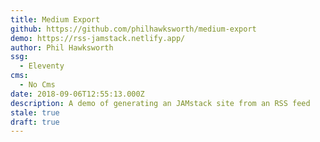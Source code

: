 ```yaml
---
title: Medium Export
github: https://github.com/philhawksworth/medium-export
demo: https://rss-jamstack.netlify.app/
author: Phil Hawksworth
ssg:
  - Eleventy
cms:
  - No Cms
date: 2018-09-06T12:55:13.000Z
description: A demo of generating an JAMstack site from an RSS feed
stale: true
draft: true
---
```

